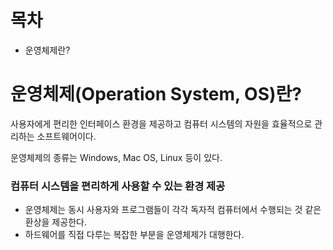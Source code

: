 # 목차
* 운영체제란?

# 운영체제(Operation System, OS)란?
사용자에게 편리한 인터페이스 환경을 제공하고 컴퓨터 시스템의 자원을 효율적으로 관리하는 소프트웨어이다.

운영체제의 종류는 Windows, Mac OS, Linux 등이 있다.

### 컴퓨터 시스템을 편리하게 사용할 수 있는 환경 제공
* 운영체제는 동시 사용자와 프로그램들이 각각 독자적 컴퓨터에서 수행되는 것 같은 환상을 제공한다.
* 하드웨어를 직접 다루는 복잡한 부분을 운영체제가 대행한다.

